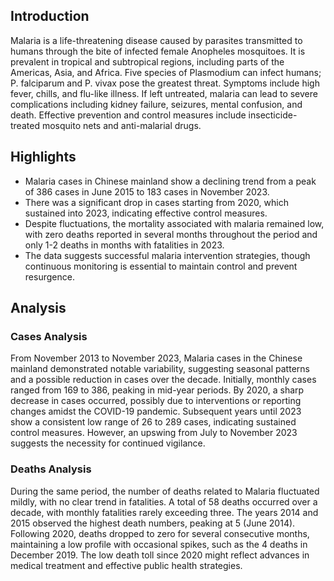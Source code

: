 ## Introduction

Malaria is a life-threatening disease caused by parasites transmitted to humans through the bite of infected female Anopheles mosquitoes. It is prevalent in tropical and subtropical regions, including parts of the Americas, Asia, and Africa. Five species of Plasmodium can infect humans; P. falciparum and P. vivax pose the greatest threat. Symptoms include high fever, chills, and flu-like illness. If left untreated, malaria can lead to severe complications including kidney failure, seizures, mental confusion, and death. Effective prevention and control measures include insecticide-treated mosquito nets and anti-malarial drugs.
## Highlights

- Malaria cases in Chinese mainland show a declining trend from a peak of 386 cases in June 2015 to 183 cases in November 2023. <br/>
- There was a significant drop in cases starting from 2020, which sustained into 2023, indicating effective control measures. <br/>
- Despite fluctuations, the mortality associated with malaria remained low, with zero deaths reported in several months throughout the period and only 1-2 deaths in months with fatalities in 2023. <br/>
- The data suggests successful malaria intervention strategies, though continuous monitoring is essential to maintain control and prevent resurgence.
## Analysis

### Cases Analysis
From November 2013 to November 2023, Malaria cases in the Chinese mainland demonstrated notable variability, suggesting seasonal patterns and a possible reduction in cases over the decade. Initially, monthly cases ranged from 169 to 386, peaking in mid-year periods. By 2020, a sharp decrease in cases occurred, possibly due to interventions or reporting changes amidst the COVID-19 pandemic. Subsequent years until 2023 show a consistent low range of 26 to 289 cases, indicating sustained control measures. However, an upswing from July to November 2023 suggests the necessity for continued vigilance.

### Deaths Analysis
During the same period, the number of deaths related to Malaria fluctuated mildly, with no clear trend in fatalities. A total of 58 deaths occurred over a decade, with monthly fatalities rarely exceeding three. The years 2014 and 2015 observed the highest death numbers, peaking at 5 (June 2014). Following 2020, deaths dropped to zero for several consecutive months, maintaining a low profile with occasional spikes, such as the 4 deaths in December 2019. The low death toll since 2020 might reflect advances in medical treatment and effective public health strategies.
